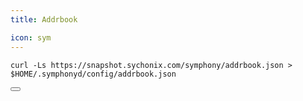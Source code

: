```yaml
---
title: Addrbook

icon: sym
---
```


<div class="code-block-wrapper">
  <pre><code>curl -Ls https://snapshot.sychonix.com/symphony/addrbook.json > $HOME/.symphonyd/config/addrbook.json</code></pre>
  <button class="copy-btn"><i class="fas fa-copy"></i></button>
</div>
